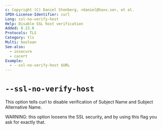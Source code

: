 ```yaml
---
c: Copyright (C) Daniel Stenberg, <daniel@haxx.se>, et al.
SPDX-License-Identifier: curl
Long: ssl-no-verify-host
Help: Disable SSL host verification
Added: 8.13.0
Protocols: TLS
Category: tls
Multi: boolean
See-also:
  - insecure
  - cacert
Example:
  - --ssl-no-verify-host $URL
---
```


# `--ssl-no-verify-host`

This option tells curl to disable verification of Subject Name and Subject
Alternative Name.

WARNING: this option loosens the SSL security, and by using this flag you ask
for exactly that.
